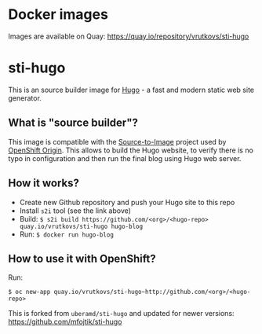 # Docker images

Images are available on Quay: https://quay.io/repository/vrutkovs/sti-hugo


# sti-hugo

This is an source builder image for [Hugo](https://github.com/gohugoio/hugo) - a fast and modern static web site generator.

## What is "source builder"?

This image is compatible with the [Source-to-Image](https://github.com/openshift/source-to-image) project
used by [OpenShift Origin](https://github.com/openshift/origin). This allows to build the Hugo website,
to verify there is no typo in configuration and then run the final blog using Hugo web server.

## How it works?

* Create new Github repository and push your Hugo site to this repo
* Install `s2i` tool (see the link above)
* Build: `$ s2i build https://github.com/<org>/<hugo-repo> quay.io/vrutkovs/sti-hugo hugo-blog`
* Run: `$ docker run hugo-blog`

## How to use it with OpenShift?

Run:

```
$ oc new-app quay.io/vrutkovs/sti-hugo~http://github.com/<org>/<hugo-repo>
```


This is forked from `uberamd/sti-hugo` and updated for newer versions: https://github.com/mfojtik/sti-hugo
